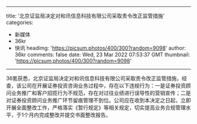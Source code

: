 
---
title: '北京证监局决定对和讯信息科技有限公司采取责令改正监管措施'
categories: 
 - 新媒体
 - 36kr
 - 快讯
headimg: 'https://picsum.photos/400/300?random=9098'
author: 36kr
comments: false
date: Wed, 23 Mar 2022 07:53:37 GMT
thumbnail: 'https://picsum.photos/400/300?random=9098'
---

<div>   
36氪获悉，北京证监局决定对和讯信息科技有限公司采取责令改正监管措施，经查，该公司在开展证券投资咨询业务过程中，存在以下违规行为：一是证券投资顾问业务推广和客户招揽行为不规范，存在对过往业绩进行误导性的营销宣传；二是对证券投资顾问业务推广环节留痕管理不到位。公司应在收到本决定之日起，立即开展全面整改工作，严格落实《暂行规定》等相关规定，切实提高业务合规管理水平，于1个月内完成整改并提交书面整改报告。  
</div>
            